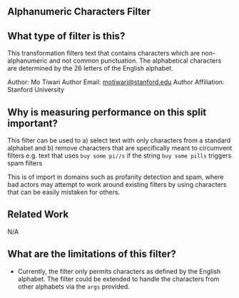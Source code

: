 ## Alphanumeric Characters Filter

## What type of filter is this?

This transformation filters text that contains characters which are non-alphanumeric and not common punctuation.
The alphabetical characters are determined by the 26 letters of the English alphabet.

Author: Mo Tiwari
Author Email: motiwari@stanford.edu
Author Affiliation: Stanford University

## Why is measuring performance on this split important?
This filter can be used to a) select text with only characters from a standard alphabet and 
b) remove characters that are specifically meant to circumvent filters e.g. text that uses 
`buy some pi//s` if the string `buy some pills` triggers spam filters 

This is of import in domains such as profanity detection and spam, where bad actors may attempt to work around existing filters by using characters that can be easily mistaken for others.

## Related Work

N/A 

## What are the limitations of this filter?
- Currently, the filter only permits characters as defined by the English alphabet. 
The filter could be extended to handle the characters from other alphabets via the `args`
provided.